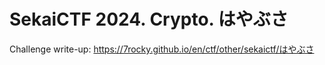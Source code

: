 # SekaiCTF 2024. Crypto. はやぶさ

Challenge write-up: https://7rocky.github.io/en/ctf/other/sekaictf/はやぶさ
